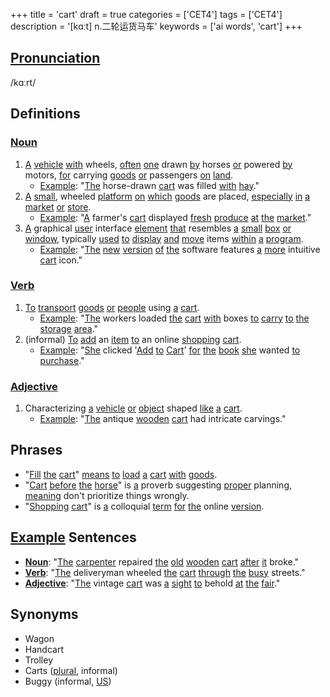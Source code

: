 +++
title = 'cart'
draft = true
categories = ['CET4']
tags = ['CET4']
description = '[kɑːt] n.二轮运货马车'
keywords = ['ai words', 'cart']
+++

## [Pronunciation](/post/pronunciation/)
/kɑːrt/

## Definitions
### [Noun](/post/noun/)
1. [A](/post/a/) [vehicle](/post/vehicle/) [with](/post/with/) wheels, [often](/post/often/) [one](/post/one/) drawn [by](/post/by/) horses [or](/post/or/) powered [by](/post/by/) motors, [for](/post/for/) carrying [goods](/post/goods/) [or](/post/or/) passengers [on](/post/on/) [land](/post/land/).
   - [Example](/post/example/): "[The](/post/the/) horse-drawn [cart](/post/cart/) was filled [with](/post/with/) [hay](/post/hay/)."
2. [A](/post/a/) [small](/post/small/), wheeled [platform](/post/platform/) [on](/post/on/) [which](/post/which/) [goods](/post/goods/) are placed, [especially](/post/especially/) [in](/post/in/) [a](/post/a/) [market](/post/market/) [or](/post/or/) [store](/post/store/).
   - [Example](/post/example/): "[A](/post/a/) farmer's [cart](/post/cart/) displayed [fresh](/post/fresh/) [produce](/post/produce/) [at](/post/at/) [the](/post/the/) [market](/post/market/)."
3. [A](/post/a/) graphical [user](/post/user/) interface [element](/post/element/) [that](/post/that/) resembles [a](/post/a/) [small](/post/small/) [box](/post/box/) [or](/post/or/) [window](/post/window/), typically [used](/post/used/) [to](/post/to/) [display](/post/display/) [and](/post/and/) [move](/post/move/) items [within](/post/within/) [a](/post/a/) [program](/post/program/).
   - [Example](/post/example/): "[The](/post/the/) [new](/post/new/) [version](/post/version/) [of](/post/of/) [the](/post/the/) software features [a](/post/a/) [more](/post/more/) intuitive [cart](/post/cart/) icon."

### [Verb](/post/verb/)
1. [To](/post/to/) [transport](/post/transport/) [goods](/post/goods/) [or](/post/or/) [people](/post/people/) using [a](/post/a/) [cart](/post/cart/).
   - [Example](/post/example/): "[The](/post/the/) workers loaded [the](/post/the/) [cart](/post/cart/) [with](/post/with/) boxes [to](/post/to/) [carry](/post/carry/) [to](/post/to/) [the](/post/the/) [storage](/post/storage/) [area](/post/area/)."
2. (informal) [To](/post/to/) [add](/post/add/) an [item](/post/item/) [to](/post/to/) an online [shopping](/post/shopping/) [cart](/post/cart/).
   - [Example](/post/example/): "[She](/post/she/) clicked '[Add](/post/add/) [to](/post/to/) [Cart](/post/cart/)' [for](/post/for/) [the](/post/the/) [book](/post/book/) [she](/post/she/) wanted [to](/post/to/) [purchase](/post/purchase/)."

### [Adjective](/post/adjective/)
1. Characterizing [a](/post/a/) [vehicle](/post/vehicle/) [or](/post/or/) [object](/post/object/) shaped [like](/post/like/) [a](/post/a/) [cart](/post/cart/).
   - [Example](/post/example/): "[The](/post/the/) antique [wooden](/post/wooden/) [cart](/post/cart/) had intricate carvings."

## Phrases
- "[Fill](/post/fill/) [the](/post/the/) [cart](/post/cart/)" [means](/post/means/) [to](/post/to/) [load](/post/load/) [a](/post/a/) [cart](/post/cart/) [with](/post/with/) [goods](/post/goods/).
- "[Cart](/post/cart/) [before](/post/before/) [the](/post/the/) [horse](/post/horse/)" is [a](/post/a/) proverb suggesting [proper](/post/proper/) planning, [meaning](/post/meaning/) don't prioritize things wrongly.
- "[Shopping](/post/shopping/) [cart](/post/cart/)" is [a](/post/a/) colloquial [term](/post/term/) [for](/post/for/) [the](/post/the/) online [version](/post/version/).

## [Example](/post/example/) Sentences
- **[Noun](/post/noun/)**: "[The](/post/the/) [carpenter](/post/carpenter/) repaired [the](/post/the/) [old](/post/old/) [wooden](/post/wooden/) [cart](/post/cart/) [after](/post/after/) [it](/post/it/) broke."
- **[Verb](/post/verb/)**: "[The](/post/the/) deliveryman wheeled [the](/post/the/) [cart](/post/cart/) [through](/post/through/) [the](/post/the/) [busy](/post/busy/) streets."
- **[Adjective](/post/adjective/)**: "[The](/post/the/) vintage [cart](/post/cart/) was [a](/post/a/) [sight](/post/sight/) [to](/post/to/) behold [at](/post/at/) [the](/post/the/) [fair](/post/fair/)."

## Synonyms
- Wagon
- Handcart
- Trolley
- Carts ([plural](/post/plural/), informal)
- Buggy (informal, [US](/post/us/))
